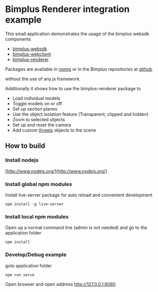 Bimplus Renderer integration example
=========

This small application demonstrates the usage of the bimplus websdk components
- [bimplus-websdk](https://doc.allplan.com/display/bimpluspublic/Bimplus+Web+SDK+Reference)
- [bimplus-webclient](https://doc.allplan.com/display/bimpluspublic/Web+Client+Messages)
- [bimplus-renderer](https://doc.allplan.com/display/bimpluspublic/Bimplus+Renderer+Reference)

Packages are available in [npmjs](https://www.npmjs.com/search?q=bimplus) or in the
Bimplus repositories at [github](https://github.com/bimplus).

without the use of any js framework.

Additionally it shows how to use the bimplus-renderer package to
- Load individual models
- Toggle models on or off
- Set up section planes
- Use the object isolation feature (Transparent, clipped and hidden)
- Zoom to selected objects
- Set up and reset the camera
- Add custom [threejs](https://threejs.org/) objects to the scene

How to build
------------

### Install nodejs
[http://www.nodejs.org/](http://www.nodejs.org/)

### Install global npm modules
Install live-server package for auto reload and convenient development

    npm install -g live-server

### Install local npm modules
Open up a normal command line (admin is not needed) and go to the application folder

    npm install

### Develop/Debug example
goto application folder
	
    npm run serve

Open browser and open address http://127.0.0.1:8080